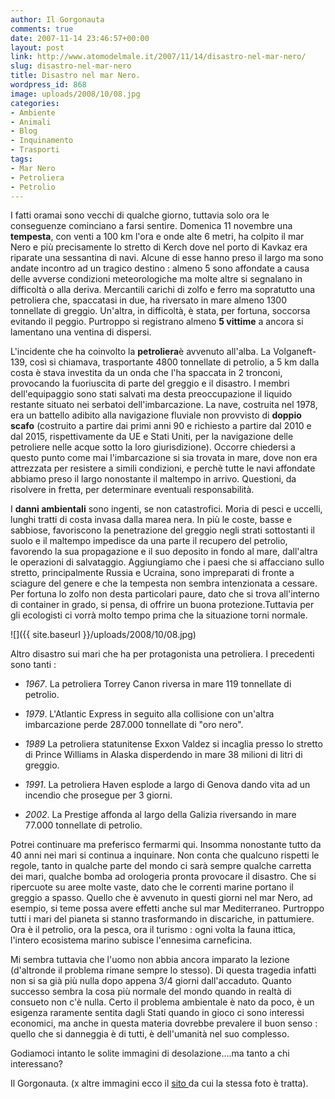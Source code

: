 ```yaml
---
author: Il Gorgonauta
comments: true
date: 2007-11-14 23:46:57+00:00
layout: post
link: http://www.atomodelmale.it/2007/11/14/disastro-nel-mar-nero/
slug: disastro-nel-mar-nero
title: Disastro nel mar Nero.
wordpress_id: 868
image: uploads/2008/10/08.jpg
categories:
- Ambiente
- Animali
- Blog
- Inquinamento
- Trasporti
tags:
- Mar Nero
- Petroliera
- Petrolio
---
```


I fatti oramai sono vecchi di qualche giorno, tuttavia solo ora le conseguenze cominciano a farsi sentire. Domenica 11 novembre una **tempesta**, con venti a 100 km l'ora e onde alte 6 metri, ha colpito il mar Nero e più precisamente lo stretto di Kerch dove nel porto di Kavkaz era riparate una sessantina di navi. Alcune di esse hanno preso il largo ma sono andate incontro ad un tragico destino : almeno 5 sono affondate a causa delle avverse condizioni meteorologiche ma molte altre si segnalano in difficoltà o alla deriva. Mercantili carichi di zolfo e ferro ma sopratutto una petroliera che, spaccatasi in due, ha riversato in mare almeno 1300 tonnellate di greggio. Un'altra, in difficoltà, è stata, per fortuna, soccorsa evitando il peggio. Purtroppo si registrano almeno **5 vittime** a ancora si lamentano una ventina di dispersi.

L'incidente che ha coinvolto la **petroliera**è avvenuto all'alba. La Volganeft-139, così si chiamava, trasportante 4800 tonnellate di petrolio, a 5 km dalla costa è stava investita da un onda che l'ha spaccata in 2 tronconi, provocando la fuoriuscita di parte del greggio e il disastro. I membri dell'equipaggio sono stati salvati ma desta preoccupazione il liquido restante situato nei serbatoi dell'imbarcazione. La nave, costruita nel 1978, era un battello adibito alla navigazione fluviale non provvisto di **doppio scafo** (costruito a partire dai primi anni 90 e richiesto a partire dal 2010 e dal 2015, rispettivamente da UE e Stati Uniti, per la navigazione delle petroliere nelle acque sotto la loro giurisdizione). Occorre chiedersi a questo punto come mai l'imbarcazione si sia trovata in mare, dove non era attrezzata per resistere a simili condizioni, e perchè tutte le navi affondate abbiamo preso il largo nonostante il maltempo in arrivo. Questioni, da risolvere in fretta, per determinare eventuali responsabilità.

I **danni ambientali** sono ingenti, se non catastrofici. Moria di pesci e uccelli, lunghi tratti di costa invasa dalla marea nera. In più le coste, basse e sabbiose, favoriscono la penetrazione del greggio negli strati sottostanti il suolo e il maltempo impedisce da una parte il recupero del petrolio, favorendo la sua propagazione e il suo deposito in fondo al mare, dall'altra le operazioni di salvataggio. Aggiungiamo che i paesi che si affacciano sullo stretto, principalmente Russia e Ucraina, sono impreparati di fronte a sciagure del genere e che la tempesta non sembra intenzionata a cessare. Per fortuna lo zolfo non desta particolari paure, dato che si trova all'interno di container in grado, si pensa, di offrire un buona protezione.Tuttavia per gli ecologisti ci vorrà molto tempo prima che la situazione torni normale.

![]({{ site.baseurl }}/uploads/2008/10/08.jpg)

Altro disastro sui mari che ha per protagonista una petroliera. I precedenti sono tanti :

	
  * _1967_. La petroliera Torrey Canon riversa in mare 119 tonnellate di petrolio.

	
  * _1979_. L'Atlantic Express in seguito alla collisione con un'altra imbarcazione perde 287.000 tonnellate di "oro nero".

	
  * _1989_ La petroliera statunitense Exxon Valdez si incaglia presso lo stretto di Prince Williams in Alaska disperdendo in mare 38 milioni di litri di greggio.

	
  * _1991_. La petroliera Haven esplode a largo di Genova dando vita ad un incendio che prosegue per 3 giorni.

	
  * _2002_. La Prestige affonda al largo della Galizia riversando in mare 77.000 tonnellate di petrolio.

Potrei continuare ma preferisco fermarmi qui. Insomma nonostante tutto da 40 anni nei mari si continua a inquinare. Non conta che qualcuno rispetti le regole, tanto in qualche parte del mondo ci sarà sempre qualche carretta dei mari, qualche bomba ad orologeria pronta provocare il disastro. Che si ripercuote su aree molte vaste, dato che le correnti marine portano il greggio a spasso. Quello che è avvenuto in questi giorni nel mar Nero, ad esempio, si teme possa avere effetti anche sul mar Mediterraneo. Purtroppo tutti i mari del pianeta si stanno trasformando in discariche, in  pattumiere. Ora è il petrolio, ora la pesca, ora il turismo : ogni volta la fauna ittica, l'intero ecosistema marino subisce l'ennesima carneficina.

Mi sembra tuttavia che l'uomo non abbia ancora imparato la lezione (d'altronde il problema rimane sempre lo stesso). Di questa tragedia infatti non si sa già più nulla dopo appena 3/4 giorni dall'accaduto. Quanto successo sembra la cosa più normale del mondo quando in realtà di consueto non c'è nulla. Certo il problema ambientale è nato da poco, è un esigenza raramente sentita dagli Stati quando in gioco ci sono interessi economici, ma anche in questa materia dovrebbe prevalere il buon senso : quello che si danneggia è di tutti, è dell'umanità nel suo complesso.

Godiamoci intanto le solite immagini di desolazione....ma tanto a chi interessano?

Il Gorgonauta. (x altre immagini ecco il [sito ](http://www.lastampa.it/redazione/cmsSezioni/esteri/200711articoli/27542girata.asp)da cui la stessa foto è tratta).

